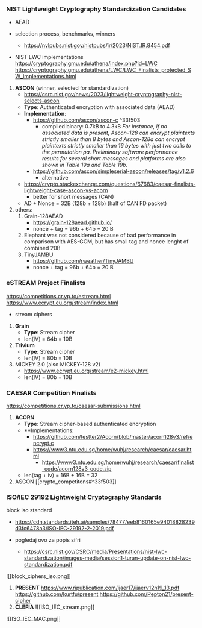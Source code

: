 ### NIST Lightweight Cryptography Standardization Candidates
- AEAD
- selection process, benchmarks, winners
	- https://nvlpubs.nist.gov/nistpubs/ir/2023/NIST.IR.8454.pdf

- NIST LWC implementations
	https://cryptography.gmu.edu/athena/index.php?id=LWC
	https://cryptography.gmu.edu/athena/LWC/LWC_Finalists_protected_SW_implementations.html

1. **ASCON**  (winner, selected for standardization)
	 - https://csrc.nist.gov/news/2023/lightweight-cryptography-nist-selects-ascon
    - **Type**: Authenticated encryption with associated data (AEAD)
	- **Implementation**: 
		- https://github.com/ascon/ascon-c  ^33f503
			- compiled binary: 0.7kB to 4.3kB
				*For instance, if no associated data is present, Ascon-128 can encrypt plaintexts strictly smaller than 8 bytes and Ascon-128a can encrypt plaintexts strictly smaller than 16 bytes with just two calls to the permutation pa. Preliminary software performance results for several short messages and platforms are also shown in Table 19a and Table 19b.*
		- https://github.com/ascon/simpleserial-ascon/releases/tag/v1.2.6
			- alternative
	- https://crypto.stackexchange.com/questions/67683/caesar-finalists-lightweight-case-ascon-vs-acorn
		- better for short messages (CAN)
	- AD + Nonce = 32B (128b + 128b) (half of CAN FD packet) 
2. others:
	1. Grain-128AEAD 
		-  https://grain-128aead.github.io/
		- nonce + tag = 96b + 64b = 20 B 
	2. Elephant was not considered because of bad performance in comparison with AES-GCM, but has small tag and nonce lenght of combined 20B
	2. TinyJAMBU
		-  https://github.com/rweather/TinyJAMBU
		- nonce + tag = 96b + 64b = 20 B 

### eSTREAM Project Finalists
https://competitions.cr.yp.to/estream.html
https://www.ecrypt.eu.org/stream/index.html
- stream ciphers
1. **Grain**
    - **Type**: Stream cipher
	- len(IV) = 64b = 10B 
1. **Trivium**
    - **Type**: Stream cipher
	- len(IV) = 80b = 10B 
2. MICKEY 2.0 (also MICKEY-128 v2)
	- https://www.ecrypt.eu.org/stream/e2-mickey.html
	- len(IV) = 80b = 10B 

### CAESAR Competition Finalists
https://competitions.cr.yp.to/caesar-submissions.html

1. **ACORN**
    - **Type**: Stream cipher-based authenticated encryption
    - **Implementations:
	    - https://github.com/testter2/Acorn/blob/master/acorn128v3/ref/encrypt.c
	    - https://www3.ntu.edu.sg/home/wuhj/research/caesar/caesar.html
			- https://www3.ntu.edu.sg/home/wuhj/research/caesar/finalist_code/acorn128v3_code.zip
	- len(tag + iv) = 16B + 16B = 32
1. ASCON [[crypto_competitons#^33f503]]

### ISO/IEC 29192 Lightweight Cryptography Standards

block iso standard
- https://cdn.standards.iteh.ai/samples/78477/eeb8160165e94018828239d3fc6478a3/ISO-IEC-29192-2-2019.pdf


- pogledaj ovo za popis sifri
	- https://csrc.nist.gov/CSRC/media/Presentations/nist-lwc-standardization/images-media/session1-turan-update-on-nist-lwc-standardization.pdf


![[block_ciphers_iso.png]]
1. **PRESENT**
	https://www.ripublication.com/ijaer17/ijaerv12n19_13.pdf
	https://github.com/kurtfu/present
	https://github.com/Pepton21/present-cipher
3. **CLEFIA**
![[ISO_IEC_stream.png]]

![[ISO_IEC_MAC.png]]

